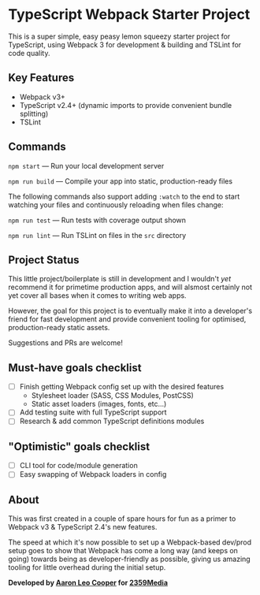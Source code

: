 # TypeScript Webpack Starter Project

This is a super simple, easy peasy lemon squeezy starter project for
TypeScript, using Webpack 3 for development & building and TSLint for
code quality.

## Key Features

- Webpack v3+
- TypeScript v2.4+ (dynamic imports to provide convenient bundle splitting)
- TSLint

## Commands

`npm start` — Run your local development server

`npm run build` — Compile your app into static, production-ready files

The following commands also support adding `:watch` to the end to start
watching your files and continuously reloading when files change:

`npm run test` — Run tests with coverage output shown

`npm run lint` — Run TSLint on files in the `src` directory

## Project Status

This little project/boilerplate is still in development and I wouldn't
*yet* recommend it for primetime production apps, and will alsmost certainly
not yet cover all bases when it comes to writing web apps.

However, the goal for this project is to eventually make it into a
developer's friend for fast development and provide convenient tooling for
optimised, production-ready static assets.

Suggestions and PRs are welcome!

## Must-have goals checklist

- [ ] Finish getting Webpack config set up with the desired features
  - Stylesheet loader (SASS, CSS Modules, PostCSS)
  - Static asset loaders (images, fonts, etc...)
- [ ] Add testing suite with full TypeScript support
- [ ] Research & add common TypeScript definitions modules

## "Optimistic" goals checklist

- [ ] CLI tool for code/module generation
- [ ] Easy swapping of Webpack loaders in config

## About

This was first created in a couple of spare hours for fun as a primer to
Webpack v3 & TypeScript 2.4's new features.

The speed at which it's now possible to set up a Webpack-based dev/prod
setup goes to show that Webpack has come a long way (and keeps on going)
towards being as developer-friendly as possible, giving us amazing tooling
for little overhead during the initial setup.

**Developed by [Aaron Leo Cooper](http://webdevdiaries.com) for
[2359Media](https://2359media.com)**
